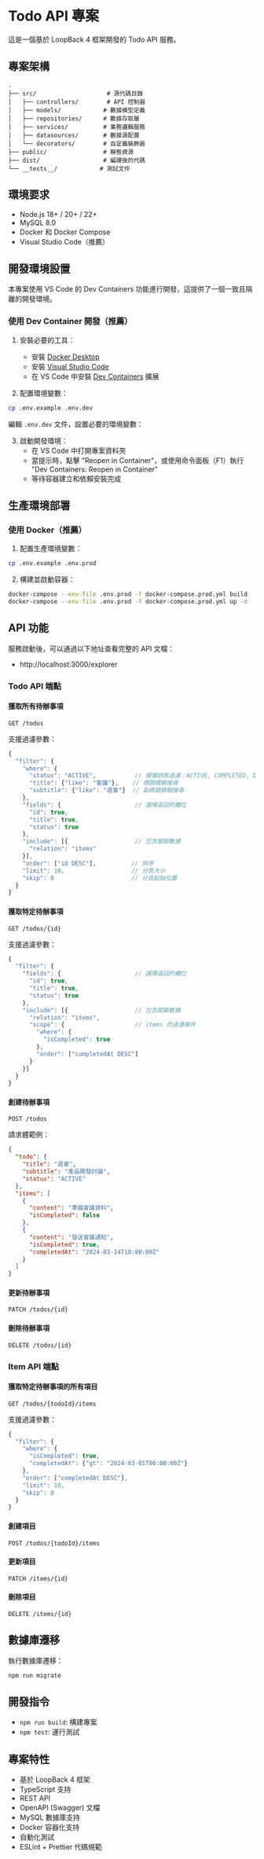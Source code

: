 # Todo API 專案

這是一個基於 LoopBack 4 框架開發的 Todo API 服務。

## 專案架構

```
.
├── src/                    # 源代碼目錄
│   ├── controllers/        # API 控制器
│   ├── models/            # 數據模型定義
│   ├── repositories/      # 數據存取層
│   ├── services/          # 業務邏輯服務
│   ├── datasources/       # 數據源配置
│   └── decorators/        # 自定義裝飾器
├── public/                # 靜態資源
├── dist/                  # 編譯後的代碼
└── __tests__/            # 測試文件
```

## 環境要求

- Node.js 18+ / 20+ / 22+
- MySQL 8.0
- Docker 和 Docker Compose
- Visual Studio Code（推薦）

## 開發環境設置

本專案使用 VS Code 的 Dev Containers 功能進行開發，這提供了一個一致且隔離的開發環境。

### 使用 Dev Container 開發（推薦）

1. 安裝必要的工具：
   - 安裝 [Docker Desktop](https://www.docker.com/products/docker-desktop)
   - 安裝 [Visual Studio Code](https://code.visualstudio.com/)
   - 在 VS Code 中安裝 [Dev Containers](https://marketplace.visualstudio.com/items?itemName=ms-vscode-remote.remote-containers) 擴展

2. 配置環境變數：
```bash
cp .env.example .env.dev
```
編輯 `.env.dev` 文件，設置必要的環境變數：

3. 啟動開發環境：
   - 在 VS Code 中打開專案資料夾
   - 當提示時，點擊 "Reopen in Container"，或使用命令面板（F1）執行 "Dev Containers: Reopen in Container"
   - 等待容器建立和依賴安裝完成

## 生產環境部署

### 使用 Docker（推薦）

1. 配置生產環境變數：
```bash
cp .env.example .env.prod
```

2. 構建並啟動容器：
```bash
docker-compose --env-file .env.prod -f docker-compose.prod.yml build
docker-compose --env-file .env.prod -f docker-compose.prod.yml up -d
```

## API 功能

服務啟動後，可以通過以下地址查看完整的 API 文檔：
- http://localhost:3000/explorer

### Todo API 端點

#### 獲取所有待辦事項
```http
GET /todos
```
支援過濾參數：
```typescript
{
  "filter": {
    "where": {
      "status": "ACTIVE",           // 根據狀態過濾：ACTIVE, COMPLETED, DELETED
      "title": {"like": "會議"},    // 標題模糊搜尋
      "subtitle": {"like": "週會"}  // 副標題模糊搜尋
    },
    "fields": {                     // 選擇返回的欄位
      "id": true,
      "title": true,
      "status": true
    },
    "include": [{                   // 包含關聯數據
      "relation": "items"
    }],
    "order": ["id DESC"],          // 排序
    "limit": 10,                   // 分頁大小
    "skip": 0                      // 分頁起始位置
  }
}
```

#### 獲取特定待辦事項
```http
GET /todos/{id}
```
支援過濾參數：
```typescript
{
  "filter": {
    "fields": {                     // 選擇返回的欄位
      "id": true,
      "title": true,
      "status": true
    },
    "include": [{                   // 包含關聯數據
      "relation": "items",
      "scope": {                    // items 的過濾條件
        "where": {
          "isCompleted": true
        },
        "order": ["completedAt DESC"]
      }
    }]
  }
}
```

#### 創建待辦事項
```http
POST /todos
```
請求體範例：
```json
{
  "todo": {
    "title": "週會",
    "subtitle": "產品開發討論",
    "status": "ACTIVE"
  },
  "items": [
    {
      "content": "準備會議資料",
      "isCompleted": false
    },
    {
      "content": "發送會議通知",
      "isCompleted": true,
      "completedAt": "2024-03-14T10:00:00Z"
    }
  ]
}
```

#### 更新待辦事項
```http
PATCH /todos/{id}
```

#### 刪除待辦事項
```http
DELETE /todos/{id}
```

### Item API 端點

#### 獲取特定待辦事項的所有項目
```http
GET /todos/{todoId}/items
```
支援過濾參數：
```typescript
{
  "filter": {
    "where": {
      "isCompleted": true,
      "completedAt": {"gt": "2024-03-01T00:00:00Z"}
    },
    "order": ["completedAt DESC"],
    "limit": 10,
    "skip": 0
  }
}
```

#### 創建項目
```http
POST /todos/{todoId}/items
```

#### 更新項目
```http
PATCH /items/{id}
```

#### 刪除項目
```http
DELETE /items/{id}
```

## 數據庫遷移

執行數據庫遷移：
```bash
npm run migrate
```

## 開發指令

- `npm run build`: 構建專案
- `npm test`: 運行測試

## 專案特性

- 基於 LoopBack 4 框架
- TypeScript 支持
- REST API
- OpenAPI (Swagger) 文檔
- MySQL 數據庫支持
- Docker 容器化支持
- 自動化測試
- ESLint + Prettier 代碼規範
